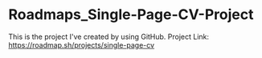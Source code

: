 # Roadmaps_Single-Page-CV-Project
This is the project I've created by using GitHub.
Project Link: https://roadmap.sh/projects/single-page-cv
